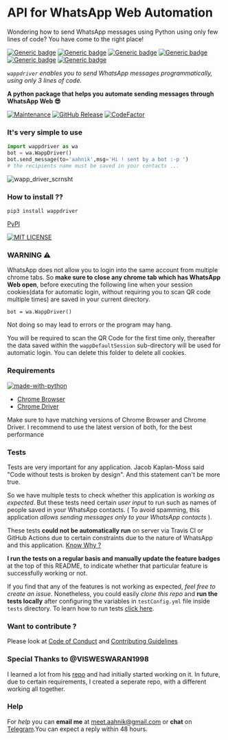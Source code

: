 # API for WhatsApp Web Automation 

Wondering how to send WhatsApp messages using Python using only few lines of code? You have come to the right place!

[![Generic badge](https://img.shields.io/badge/send_text-yes-GREEN.svg)](https://aahnik.github.io/wappdriver/)
[![Generic badge](https://img.shields.io/badge/send_images-no-RED.svg)](https://aahnik.github.io/wappdriver/)
[![Generic badge](https://img.shields.io/badge/send_videos-no-RED.svg)](https://aahnik.github.io/wappdriver/)
[![Generic badge](https://img.shields.io/badge/send_documents-no-RED.svg)](https://aahnik.github.io/wappdriver/)
[![Generic badge](https://img.shields.io/badge/use_emojis-few-YELLOW.svg)](https://aahnik.github.io/wappdriver/)
[![Generic badge](https://img.shields.io/badge/speed-medium-ORANGE.svg)](https://aahnik.github.io/wappdriver/)

_`wappdriver` enables you to send WhatsApp messages programmatically, using only 3 lines of code._ 

**A python package that helps you automate sending messages through WhatsApp Web 😎**

[![Maintenance](https://img.shields.io/maintenance/yes/2020)](https://github.com/aahnik/wappdriver/graphs/commit-activity) 
[![GitHub Release](https://img.shields.io/github/v/release/aahnik/wappdriver)](https://github.com/aahnik/wappdriver/releases)
[![CodeFactor](https://www.codefactor.io/repository/github/aahnik/wappdriver/badge)](https://www.codefactor.io/repository/github/aahnik/wappdriver) 


### It's very simple to use

```python
import wappdriver as wa
bot = wa.WappDriver()
bot.send_message(to='aahnik',msg='Hi ! sent by a bot :-p ')
# the recipients name must be saved in your contacts ...

```
![wapp_driver_scrnsht](https://user-images.githubusercontent.com/66209958/90502857-2879a600-e16c-11ea-8f7f-7bbf2a993a13.png)

### How to install ??

```
pip3 install wappdriver
```
[PyPI](https://pypi.org/project/wappdriver/) 

[![MIT LICENSE](https://img.shields.io/pypi/l/ansicolortags.svg)](/LICENSE) 


### WARNING  ⚠️

WhatsApp does not allow you to login into the same account from multiple chrome tabs.
So **make sure to close any chrome tab which has WhatsApp Web open**, before executing the following  line when your session cookies(data for automatic login, without requiring you to scan QR code multiple times) are saved in your current directory.

`bot = wa.WappDriver()`

Not doing so may lead to errors or the program may hang. 

You will be required to scan the QR Code for the first time only, thereafter the data saved within the `wappDefaultSession` sub-directory will be used for automatic login. You can delete this folder to delete all cookies. 


### Requirements

[![made-with-python](https://img.shields.io/badge/Made%20with-Python-1f425f.svg)](https://www.python.org/)

- [Chrome Browser](https://www.google.com/chrome/) 
- [Chrome Driver](https://chromedriver.storage.googleapis.com/index.html?path=84.0.4147.30/)

Make sure to have matching versions of Chrome Browser and Chrome Driver.
I recommend to use the latest version of both, for the best performance



### Tests
Tests are very important for any application. Jacob Kaplan-Moss said "Code without tests is broken by design". And this statement can't be more true.

So we have multiple tests to check whether this application is _working as expected_. But these tests need certain _user input_ to run such as names of people saved in your WhatsApp contacts. ( To avoid spamming, this application *allows sending messages only to your WhatsApp contacts* ).

These tests __could not be automatically run__ on server via Travis CI or GitHub Actions due to certain constraints due to the nature of WhatsApp and this application. [Know Why ?](https://github.com/aahnik/wappdriver/wiki/Testing-:-Why-not-fully-automated-%3F)

__I run the tests on a regular basis and manually update the feature badges__ at the top of this README, to indicate whether that particular feature is successfully working or not. 

If you find that any of the features is not working as expected, _feel free to create an issue_. Nonetheless, you could easily *clone this repo* and **run the tests locally** after configuring the variables in `testConfig.yml` file inside `tests` directory. To learn how to run tests [click here](). 



### Want to contribute ? 
Please look at [Code of Conduct](https://github.com/aahnik/wappdriver/blob/master/.github/CODE_OF_CONDUCT.md#contributor-covenant-code-of-conduct) and [Contributing Guidelines](https://github.com/aahnik/wappdriver/blob/master/.github/CONTRIBUTING.md#how-to-contribute-to-wappdriver-)




### Special Thanks to @VISWESWARAN1998
I learned a lot from his [repo](https://github.com/aahnik/Simple-Yet-Hackable-WhatsApp-api) and had initially started working on it. In future, due to certain requirements, I created a seperate repo, with a different working all together.

### Help

For _help_ you can **email me** at [meet.aahnik@gmail.com](mailto:meet.aahnik@gmail.com) or **chat** on [Telegram](https://t.me/AahnikDaw).You can expect a reply within 48 hours.
